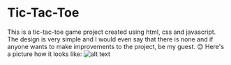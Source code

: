 # Tic-Tac-Toe
This is a tic-tac-toe game project created using html, css and javascript. The design is very simple and I would even say that there is none and if anyone wants to make improvements to the project, be my guest. 😊 Here's a picture how it looks like: ![alt text](https://ibb.co/K2cYHRH)
